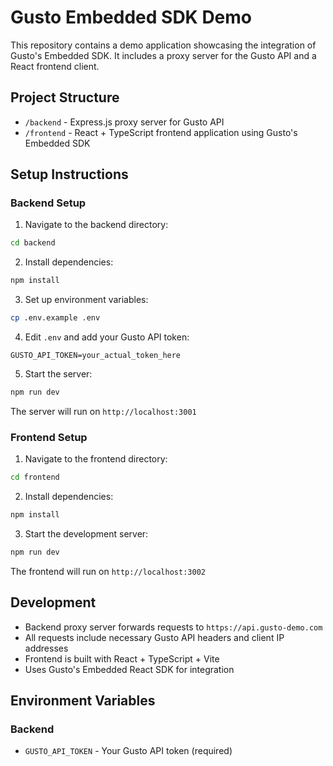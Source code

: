 # Gusto Embedded SDK Demo

This repository contains a demo application showcasing the integration of Gusto's Embedded SDK. It includes a proxy server for the Gusto API and a React frontend client.

## Project Structure

- `/backend` - Express.js proxy server for Gusto API
- `/frontend` - React + TypeScript frontend application using Gusto's Embedded SDK

## Setup Instructions

### Backend Setup

1. Navigate to the backend directory:

```bash
cd backend
```

2. Install dependencies:

```bash
npm install
```

3. Set up environment variables:

```bash
cp .env.example .env
```

4. Edit `.env` and add your Gusto API token:

```
GUSTO_API_TOKEN=your_actual_token_here
```

5. Start the server:

```bash
npm run dev
```

The server will run on `http://localhost:3001`

### Frontend Setup

1. Navigate to the frontend directory:

```bash
cd frontend
```

2. Install dependencies:

```bash
npm install
```

3. Start the development server:

```bash
npm run dev
```

The frontend will run on `http://localhost:3002`

## Development

- Backend proxy server forwards requests to `https://api.gusto-demo.com`
- All requests include necessary Gusto API headers and client IP addresses
- Frontend is built with React + TypeScript + Vite
- Uses Gusto's Embedded React SDK for integration

## Environment Variables

### Backend

- `GUSTO_API_TOKEN` - Your Gusto API token (required)
